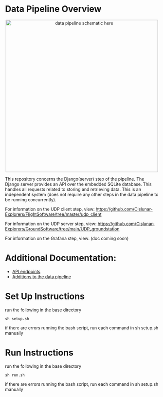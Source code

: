 # Data Pipeline Overview
<p align="center">
  <img src="/UDP_groundstation/media/schematic.png" width="500" title="hover text" alt="data pipeline schematic here">
</p>

This repository concerns the Django(server) step of the pipeline. The Django server provides an API over the embedded SQLite database. This handles all requests related to storing and retrieving data. This is an independent system (does not require any other steps in the data pipeline to be running concurrently).

For information on the UDP client step, view: https://github.com/Cislunar-Explorers/FlightSoftware/tree/master/udp_client

For information on the UDP server step, view: https://github.com/Cislunar-Explorers/GroundSoftware/tree/main/UDP_groundstation

For information on the Grafana step, view: (doc coming soon)

# Additional Documentation:
- <a href = "">API endpoints</a>
- <a href = "">Additions to the data pipeline<a/>

# Set Up Instructions
run the following in the base directory
```
sh setup.sh
```
if there are errors running the bash script, run each command in sh setup.sh manually 

# Run Instructions
run the following in the base directory
```
sh run.sh
```
if there are errors running the bash script, run each command in sh setup.sh manually 
